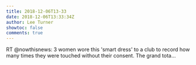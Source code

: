 ```yaml
---
title: 2018-12-06T13-33
date: 2018-12-06T13:33:34Z
author: Lee Turner
showtoc: false
comments: true
---
```


RT @nowthisnews: 3 women wore this 'smart dress' to a club to record how many times they were touched without their consent. The grand tota…

